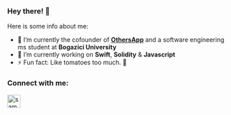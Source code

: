 ### Hey there! 👋

Here is some info about me:

- 🔭 I’m currently the cofounder of <b><a href="https://www.othersapp.com">OthersApp</a></b> and a software engineering ms student at <b>Bogazici University</b>
- 🌱 I’m currently working on <b>Swift</b>, <b>Solidity</b> & <b>Javascript</b>
- ⚡ Fun fact: Like tomatoes too much. 🍅

<h3 align="left">Connect with me:</h3>

<a href="https://www.linkedin.com/in/samed-torun-19657ab1/" target="blank" rel=”noopener”><img align="center" src="https://velanovascular.com/wp-content/uploads/2020/06/LinkedIn.png" alt="samed torun" height="30" width="30" /></a>




